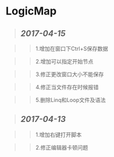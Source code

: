 # LogicMap

> ## *2017-04-15*

>> 1.增加在窗口下Ctrl+S保存数据

>> 2.增加可以指定开始节点

>> 3.修正更改窗口大小不能保存

>> 4.修正当文件存在时候报错

>> 5.删除Linq和Loop文件及语法

> ## *2017-04-13*

>> 1.增加右键打开脚本

>> 2.修正编辑器卡顿问题
